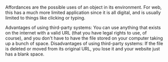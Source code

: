 Affordances are the possible uses of an object in its environment. For web, this has a much more limited application since it is all digital, and is usually limited to things like clicking or typing.

Advantages of using third-party systems: You can use anything that exists on the internet with a valid URL (that you have legal rights to use, of course), and you don't have to have the file stored on your computer taking up a bunch of space.
Disadvantages of using third-party systems: If the file is deleted or moved from its original URL, you lose it and your website just has a blank space.
